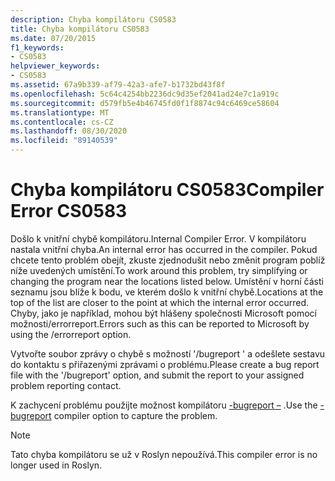 ```yaml
---
description: Chyba kompilátoru CS0583
title: Chyba kompilátoru CS0583
ms.date: 07/20/2015
f1_keywords:
- CS0583
helpviewer_keywords:
- CS0583
ms.assetid: 67a9b339-af79-42a3-afe7-b1732bd43f8f
ms.openlocfilehash: 5c64c4254bb2236dc9d35ef2041ad24e7c1a919c
ms.sourcegitcommit: d579fb5e4b46745fd0f1f8874c94c6469ce58604
ms.translationtype: MT
ms.contentlocale: cs-CZ
ms.lasthandoff: 08/30/2020
ms.locfileid: "89140539"
---
```

# <a name="compiler-error-cs0583"></a><span data-ttu-id="41280-103">Chyba kompilátoru CS0583</span><span class="sxs-lookup"><span data-stu-id="41280-103">Compiler Error CS0583</span></span>

<span data-ttu-id="41280-104">Došlo k vnitřní chybě kompilátoru.</span><span class="sxs-lookup"><span data-stu-id="41280-104">Internal Compiler Error.</span></span> <span data-ttu-id="41280-105">V kompilátoru nastala vnitřní chyba.</span><span class="sxs-lookup"><span data-stu-id="41280-105">An internal error has occurred in the compiler.</span></span> <span data-ttu-id="41280-106">Pokud chcete tento problém obejít, zkuste zjednodušit nebo změnit program poblíž níže uvedených umístění.</span><span class="sxs-lookup"><span data-stu-id="41280-106">To work around this problem, try simplifying or changing the program near the locations listed below.</span></span> <span data-ttu-id="41280-107">Umístění v horní části seznamu jsou blíže k bodu, ve kterém došlo k vnitřní chybě.</span><span class="sxs-lookup"><span data-stu-id="41280-107">Locations at the top of the list are closer to the point at which the internal error occurred.</span></span> <span data-ttu-id="41280-108">Chyby, jako je například, mohou být hlášeny společnosti Microsoft pomocí možnosti/errorreport.</span><span class="sxs-lookup"><span data-stu-id="41280-108">Errors such as this can be reported to Microsoft by using the /errorreport option.</span></span>

 <span data-ttu-id="41280-109">Vytvořte soubor zprávy o chybě s možností '/bugreport ' a odešlete sestavu do kontaktu s přiřazenými zprávami o problému.</span><span class="sxs-lookup"><span data-stu-id="41280-109">Please create a bug report file with the '/bugreport' option, and submit the report to your assigned problem reporting contact.</span></span>

 <span data-ttu-id="41280-110">K zachycení problému použijte možnost kompilátoru [-bugreport –](../language-reference/compiler-options/bugreport-compiler-option.md) .</span><span class="sxs-lookup"><span data-stu-id="41280-110">Use the [-bugreport](../language-reference/compiler-options/bugreport-compiler-option.md) compiler option to capture the problem.</span></span>

> [!NOTE]
> <span data-ttu-id="41280-111">Tato chyba kompilátoru se už v Roslyn nepoužívá.</span><span class="sxs-lookup"><span data-stu-id="41280-111">This compiler error is no longer used in Roslyn.</span></span>
